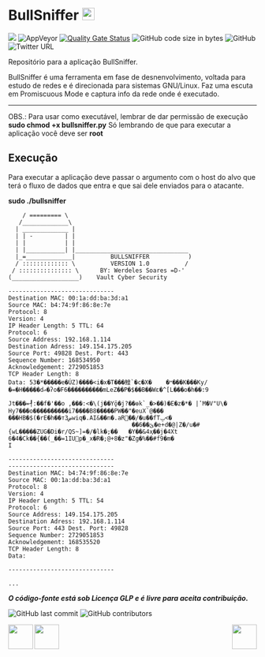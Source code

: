# BullSniffer <img src="https://github.com/werdelesmarcio/BullSniffer/blob/master/bullsniffericon.png" width=25> 

<img src="http://img.shields.io/liberapay/receives/scorpion.svg?logo=liberapay">  <img alt="AppVeyor" src="https://img.shields.io/appveyor/ci/werdelesmarcio/BullSniffer">  [![Quality Gate Status](https://sonarcloud.io/api/project_badges/measure?project=werdelesmarcio_BullSniffer&metric=alert_status)](https://sonarcloud.io/dashboard?id=werdelesmarcio_BullSniffer)  <img alt="GitHub code size in bytes" src="https://img.shields.io/github/languages/code-size/werdelesmarcio/BullSniffer">  <img alt="GitHub" src="https://img.shields.io/github/license/werdelesmarcio/BullSniffer">  <img alt="Twitter URL" src="https://img.shields.io/twitter/url/https/twitter.com/ScorpionInc?style=social">

Repositório para a aplicação BullSniffer.

BullSniffer é uma ferramenta em fase de desnenvolvimento, voltada para estudo de redes e
é direcionada para sistemas GNU/Linux. Faz uma escuta em Promiscuous Mode e captura info
da rede onde é executado.

---

OBS.: Para usar como executável, lembrar de dar permissão de execução
**sudo chmod +x bullsniffer.py**
Só lembrando de que para executar a aplicação você deve ser **root**

## Execução 
Para executar a aplicação deve passar o argumento com o host do alvo que terá
o fluxo de dados que entra e que sai dele enviados para o atacante.

**sudo ./bullsniffer**

```  ___________                               
    / ========= \                              
   /_____________\                             
  | _____________ |                            
  | | -         | |                            
  | |           | |                            
  | |___________| |________________________________  
  |_=_____________|          BULLSNIFFER           ) 
  / ::::::::::::: \          VERSION 1.0          /  
 / ::::::::::::::: \      BY: Werdeles Soares =D-'   
(___________________)    Vault Cyber Security                        

------------------------------
Destination MAC: 00:1a:dd:ba:3d:a1
Source MAC: b4:74:9f:86:8e:7e
Protocol: 8
Version: 4
IP Header Length: 5 TTL: 64
Protocol: 6
Source Address: 192.168.1.114
Destination Adress: 149.154.175.205
Source Port: 49828 Dest. Port: 443
Sequence Number: 168534950
Acknowledgement: 2729051853
TCP Header Length: 8
Data: 53�*�����e�ÚZ)����<i�x�T���鳇`�c�X�	�ײ���K���Ky/�=�H�����dޢ�ʔo�F6����������mLeZ��P�$��B��Wε�^[L���o�h��:9
                                                                                                                     Jt�֨��=┦:��f�'��o ,���:<�\(j��Yǭ�j?��ѳk`_�>��)�E�z�*� |ʽM�V"U\� Hy7���o����������i7����B8�����PW��"�euX`@���
���HB�$(�rE�h��т3ضwiq�.AI&��n�.aR׮��/�ս��fTݒ<�
                                   ��6��ێ�e+d�@|Z�/u�#{wL�����ZUG�Di�r/QS~]=�/�lk�;��	�Y��&4ҳ��j�4Xt	6�4�Ck��{��(_��=1IUp�_x�R�;@+8�z"�Zg�%��#f9�m�
I

------------------------------
------------------------------
Destination MAC: b4:74:9f:86:8e:7e
Source MAC: 00:1a:dd:ba:3d:a1
Protocol: 8
Version: 4
IP Header Length: 5 TTL: 54
Protocol: 6
Source Address: 149.154.175.205
Destination Adress: 192.168.1.114
Source Port: 443 Dest. Port: 49828
Sequence Number: 2729051853
Acknowledgement: 168535520
TCP Header Length: 8
Data: 

------------------------------

...

```

***O código-fonte está sob Licença GLP e é livre para aceita contribuição.***


<img alt="GitHub last commit" src="https://img.shields.io/github/last-commit/werdelesmarcio/BullSniffer?style=for-the-badge">   <img alt="GitHub contributors" src="https://img.shields.io/github/contributors/werdelesmarcio/BullSniffer?style=for-the-badge">


<img src = "https://github.com/werdelesmarcio/Imagens/blob/master/Selos/OpenSource.png?raw=true" width=50 align="left"><img src = "https://github.com/werdelesmarcio/Imagens/blob/master/Selos/PoweredByLinux.png?raw=true" width =50 align="center"><img src = "https://github.com/werdelesmarcio/Imagens/blob/master/Selos/SoftwareLivre.png?raw=true" width=50 align="right">
